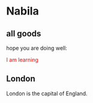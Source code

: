 # Nabila
<html>
<body>

<h2>all goods</h2>
<p>hope you are doing well:</p>

<p style="color:red;">I am learning </p>

<div class="cities">
  <h2>London</h2>
  <p>London is the capital of England.</p>
</div>



